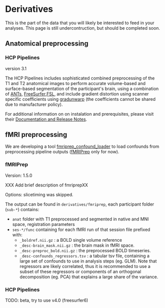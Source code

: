 # Derivatives

This is the part of the data that you will likely be interested to feed in your analyses. This page is still undercontruction, but should be completed soon.

## Anatomical preprocessing

### HCP Pipelines 

version 3.1 

The HCP Pipelines includes sophisticated combined preprocessing of the T1 and T2 anatomical images to perform accurate volume-based and surface-based segmentation of the participant's brain, using a combination of [ANTs](http://stnava.github.io/ANTs/),  [FreeSurfer](https://surfer.nmr.mgh.harvard.edu/fswiki/MultiModalTutorialV6.0/IndividualFMRI),[FSL](https://fsl.fmrib.ox.ac.uk/fsl/fslwiki), and include gradient distortion using scanner specific coefficients using [gradunwarp](https://github.com/Washington-University/gradunwarp) (the coefficients cannot be shared due to manufacturer policy).

For additional information on on instalation and prerequisites, please visit their [Documentation and Release Notes](https://github.com/Washington-University/HCPpipelines/wiki/Installation-and-Usage-Instructions).

## fMRI preprocessing

We are developing a tool [fmriprep_confound_loader](https://github.com/SIMEXP/fmriprep_confound_loader) to load confounds from preprocessing pipeline outputs ([fMRIPrep](https://fmriprep.readthedocs.io/en/stable/#) only for now).

### fMRIPrep
 
Version: 1.5.0

XXX Add brief description of fmriprepXX

Options: slicetiming was skipped.

The output can be found in `derivatives/fmriprep`, each participant folder (`sub-*`) contains:

- `anat` folder with T1 preprocessed and segmented in native and MNI space, registration parameters
- `ses-*/func` containing for each fMRI run of that session file prefixed with:
  - `_boldref.nii.gz` : a BOLD single volume reference
  - `_desc-brain_mask.nii.gz` : the brain mask in fMRI space.
  - `_desc-preproc_bold.nii.gz` : the preprocessed BOLD timeseries.
  - `_desc-confounds_regressors.tsv` : a tabular tsv file, containing a large set of confounds to use in analysis steps (eg. GLM). Note that regressors are likely correlated, thus it is recommended to use a subset of these regressors or components of an orthogonal decomposition (eg. PCA) that explains a large share of the variance.


### HCP Pipelines

TODO: beta, try to use v4.0 (freesurfer6)
